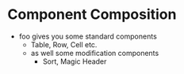 # Component Composition

- foo gives you some standard components
    - Table, Row, Cell etc.
    - as well some modification components
        - Sort, Magic Header